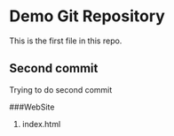# Demo Git Repository

This is the first file in this repo.


## Second commit

Trying to do second commit

###WebSite
1. index.html
